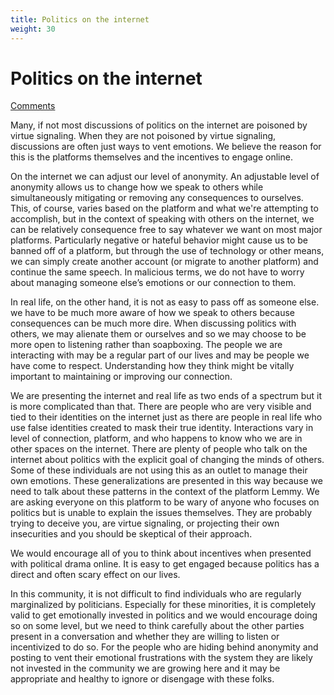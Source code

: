 ```yaml
---
title: Politics on the internet
weight: 30
---
```

# Politics on the internet
[Comments](https://beehaw.org/post/524300)

Many, if not most discussions of politics on the internet are poisoned by virtue signaling. When they are not poisoned by virtue signaling, discussions are often just ways to vent emotions. We believe the reason for this is the platforms themselves and the incentives to engage online. 

On the internet we can adjust our level of anonymity. An adjustable level of anonymity allows us to change how we speak to others while simultaneously mitigating or removing any consequences to ourselves. This, of course, varies based on the platform and what we're attempting to accomplish, but in the context of speaking with others on the internet, we can be relatively consequence free to say whatever we want on most major platforms. Particularly negative or hateful behavior might cause us to be banned off of a platform, but through the use of technology or other means, we can simply create another account (or migrate to another platform) and continue the same speech. In malicious terms, we do not have to worry about managing someone else’s emotions or our connection to them.

In real life, on the other hand, it is not as easy to pass off as someone else. we have to be much more aware of how we speak to others because consequences can be much more dire. When discussing politics with others, we may alienate them or ourselves and so we may choose to be more open to listening rather than soapboxing. The people we are interacting with may be a regular part of our lives and may be people we have come to respect. Understanding how they think might be vitally important to maintaining or improving our connection.

We are presenting the internet and real life as two ends of a spectrum but it is more complicated than that. There are people who are very visible and tied to their identities on the internet just as there are people in real life who use false identities created to mask their true identity. Interactions vary in level of connection, platform, and who happens to know who we are in other spaces on the internet. There are plenty of people who talk on the internet about politics with the explicit goal of changing the minds of others. Some of these individuals are not using this as an outlet to manage their own emotions. These generalizations are presented in this way because we need to talk about these patterns in the context of the platform Lemmy. We are asking everyone on this platform to be wary of anyone who focuses on politics but is unable to explain the issues themselves. They are probably trying to deceive you, are virtue signaling, or projecting their own insecurities and you should be skeptical of their approach.

We would encourage all of you to think about incentives when presented with political drama online. It is easy to get engaged because politics has a direct and often scary effect on our lives. 

In this community, it is not difficult to find individuals who are regularly marginalized by politicians. Especially for these minorities, it is completely valid to get emotionally invested in politics and we would  encourage doing so on some level, but we need to think carefully about the other parties present in a conversation and whether they are willing to listen or incentivized to do so. For the people who are hiding behind anonymity and posting to vent their emotional frustrations with the system they are likely not invested in the community we are growing here and it may be appropriate and healthy to ignore or disengage with these folks.
